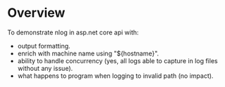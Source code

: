 # Overview
To demonstrate nlog in asp.net core api with:
- output formatting.
- enrich with machine name using "$\{hostname}".
- ability to handle concurrency (yes, all logs able to capture in log files without any issue).
- what happens to program when logging to invalid path (no impact).
